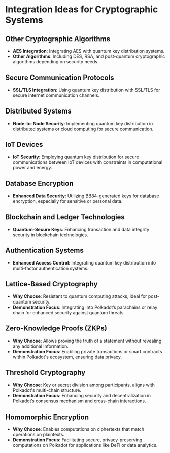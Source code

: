 # Integration Ideas for Cryptographic Systems

## Other Cryptographic Algorithms
- **AES Integration**: Integrating AES with quantum key distribution systems.
- **Other Algorithms**: Including DES, RSA, and post-quantum cryptographic algorithms depending on security needs.

## Secure Communication Protocols
- **SSL/TLS Integration**: Using quantum key distribution with SSL/TLS for secure internet communication channels.

## Distributed Systems
- **Node-to-Node Security**: Implementing quantum key distribution in distributed systems or cloud computing for secure communication.

## IoT Devices
- **IoT Security**: Employing quantum key distribution for secure communications between IoT devices with constraints in computational power and energy.

## Database Encryption
- **Enhanced Data Security**: Utilizing BB84-generated keys for database encryption, especially for sensitive or personal data.

## Blockchain and Ledger Technologies
- **Quantum-Secure Keys**: Enhancing transaction and data integrity security in blockchain technologies.

## Authentication Systems
- **Enhanced Access Control**: Integrating quantum key distribution into multi-factor authentication systems.

## Lattice-Based Cryptography
- **Why Choose**: Resistant to quantum computing attacks, ideal for post-quantum security.
- **Demonstration Focus**: Integrating into Polkadot’s parachains or relay chain for enhanced security against quantum threats.

## Zero-Knowledge Proofs (ZKPs)
- **Why Choose**: Allows proving the truth of a statement without revealing any additional information.
- **Demonstration Focus**: Enabling private transactions or smart contracts within Polkadot's ecosystem, ensuring data privacy.

## Threshold Cryptography
- **Why Choose**: Key or secret division among participants, aligns with Polkadot's multi-chain structure.
- **Demonstration Focus**: Enhancing security and decentralization in Polkadot’s consensus mechanism and cross-chain interactions.

## Homomorphic Encryption
- **Why Choose**: Enables computations on ciphertexts that match operations on plaintexts.
- **Demonstration Focus**: Facilitating secure, privacy-preserving computations on Polkadot for applications like DeFi or data analytics.
